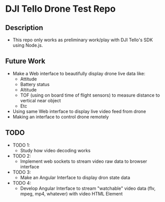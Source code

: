 # DJI Tello Drone Test Repo

## Description

- This repo only works as preliminary work/play with DJI Tello's SDK using Node.js.

## Future Work

- Make a Web interface to beautifully display drone live data like:
    - Attitude
    - Battery status
    - Altitude
    - TOF (using on board time of flight sensors) to measure distance to vertical near object
    - Etc
- Using same Web interface to display live video feed from drone
- Making an interface to control drone remotely

## TODO
- TODO 1: 
    - Study how video decoding works
- TODO 2:
    - Implement web sockets to stream video raw data to browser interface
- TODO 3:
    - Make an Angular Interface to display dron state data
- TODO 4:
    - Develop Angular Interface to stream "watchable" video data (flv, mpeg, mp4, whatever) with video HTML Element